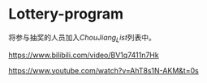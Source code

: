 # Lottery-program
将参与抽奖的人员加入$ChouJiang_List$列表中。

https://www.bilibili.com/video/BV1q7411n7Hk

https://www.youtube.com/watch?v=AhT8s1N-AKM&t=0s
